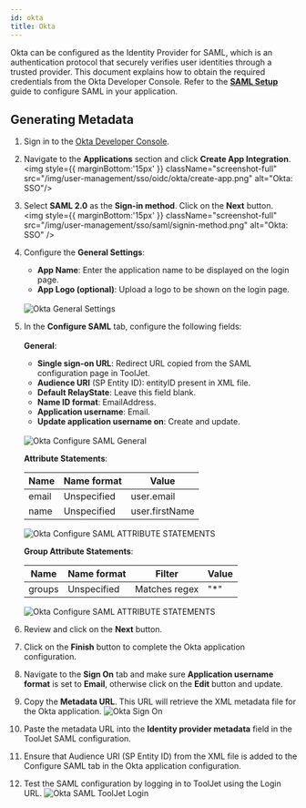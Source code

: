 ```yaml
---
id: okta
title: Okta
---
```


Okta can be configured as the Identity Provider for SAML, which is an authentication protocol that securely verifies user identities through a trusted provider. This document explains how to obtain the required credentials from the Okta Developer Console. Refer to the **[SAML Setup](#)** guide to configure SAML in your application.

## Generating Metadata

1. Sign in to the [Okta Developer Console](https://developer.okta.com/).

2. Navigate to the **Applications** section and click **Create App Integration**.
    <img style={{ marginBottom:'15px' }} className="screenshot-full" src="/img/user-management/sso/oidc/okta/create-app.png" alt="Okta: SSO"/>

3. Select **SAML 2.0** as the **Sign-in method**. Click on the **Next** button.    
    <img style={{ marginBottom:'15px' }} className="screenshot-full" src="/img/user-management/sso/saml/signin-method.png" alt="Okta: SSO" />

4. Configure the **General Settings**:
    - **App Name**: Enter the application name to be displayed on the login page.
    - **App Logo (optional)**: Upload a logo to be shown on the login page. <br/><br/>
    <img className="screenshot-full" src="/img/user-management/sso/saml/okta-general-settings.png" alt="Okta General Settings" />


5. In the **Configure SAML** tab, configure the following fields: <br/><br/>
    **General**: 
    - **Single sign-on URL**: Redirect URL copied from the SAML configuration page in ToolJet.
    - **Audience URI** (SP Entity ID):  entityID present in XML file.
    - **Default RelayState**: Leave this field blank. 
    - **Name ID format**: EmailAddress.
    - **Application username**: Email.
    - **Update application username on**: Create and update. <br/><br/>
    <img className="screenshot-full" src="/img/user-management/sso/saml/okta-configure-saml-general.png" alt="Okta Configure SAML General" />

    **Attribute Statements**:

    | Name | Name format | Value |
    | --- | --- | ---- |
    | email | Unspecified | user.email |
    | name | Unspecified | user.firstName |

    <img className="screenshot-full" src="/img/user-management/sso/saml/okta-configure-saml-attribute.png" alt="Okta Configure SAML ATTRIBUTE STATEMENTS" />

    **Group Attribute Statements**:

    | Name | Name format | Filter | Value |
    | --- | --- | --- | --- |
    | groups | Unspecified | Matches regex | "*" |

    <img className="screenshot-full" src="/img/user-management/sso/saml/okta-grp-attribute.png" alt="Okta Configure SAML ATTRIBUTE STATEMENTS" />

6. Review and click on the **Next** button.

7. Click on the **Finish** button to complete the Okta application configuration.

8. Navigate to the **Sign On** tab and make sure **Application username format** is set to **Email**, otherwise click on the **Edit** button and update.

9. Copy the **Metadata URL**. This URL will retrieve the XML metadata file for the Okta application.
    <img className="screenshot-full" src="/img/user-management/sso/saml/okta-sign-on.png" alt="Okta Sign On" />

10. Paste the metadata URL into the **Identity provider metadata** field in the ToolJet SAML configuration.

11. Ensure that Audience URI (SP Entity ID) from the XML file is added to the Configure SAML tab in the Okta application configuration.

12. Test the SAML configuration by logging in to ToolJet using the Login URL.
    <img className="screenshot-full" src="/img/user-management/sso/saml/okta-tj-login.png" alt="Okta SAML ToolJet Login" />
